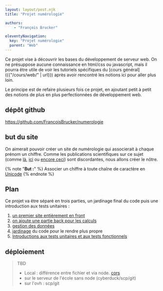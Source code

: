 ```yaml
---
layout: layout/post.njk
title: "Projet numérologie"

authors:
    - "François Brucker"

eleventyNavigation:
  key: "Projet numérologie"
  parent: "Web"
---
```


<!-- début résumé -->

Ce projet vise à découvrir les bases du développement de serveur web. On ne présuppose aucune connaissance en html/css ou javascript, mais il pourra être utile de voir les tutoriels spécifiques du [cours général]({{"/cours/web/" | url}}) après avoir rencontré les notions ici pour aller plus loin.

<!-- fin résumé -->

Le principe est de refaire plusieurs fois ce projet, en ajoutant petit à petit des notions de plus en plus perfectionnées de développement web.

## dépôt github

<https://github.com/FrancoisBrucker/numerologie>

## but du site

On aimerait pouvoir créer un site de numérologie qui associerait à chaque prénom un chiffre. Comme les publications scientifiques sur ce sujet (comme [là](https://www.parents.fr/prenoms/nos-conseils-prenoms/la-numerologie-des-prenoms-diaporama-307570), [ici](https://www.femmeactuelle.fr/horoscope2/numerologie/numerologie-prenom-19618) ou [encore ceci](https://www.evozen.fr/numerologie/expression)) sont discordantes, nous allons créer le nôtre.

{% note "**But :**" %}
Associer un chiffre à toute chaîne de caractère en [Unicode](https://unicode-table.com/fr/)
{% endnote %}

## Plan

Ce projet va être séparé en trois parties, un jardinage final du code puis une introduction aux tests unitaires :

1. [un premier site entièrement en front](./partie-1-front)
2. [on ajoute une partie back pour les calculs](./partie-2-serveur)
3. [gestion des données](./partie-3-donnees)
4. [jardinage](./partie-4-jardinage) du code pour le rendre plus propre
5. [Introductions aux tests unitaires et aux tests fonctionnels](./partie-5-tests)

## déploiement

> TBD
>
> * Local : différence entre fichier et via node.  [cors](https://developer.mozilla.org/fr/docs/Web/HTTP/CORS)
> * sur le serveur de l'école sans node (cyberduck/scp/git)
> * sur l'ovh : scp/git
